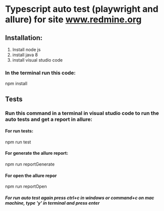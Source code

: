 # Typescript auto test (playwright and allure) for site www.redmine.org 

## Installation: 
1. Install node js 
2. install java 8
3. install visual studio code

### In the terminal run this code:
npm install

## Tests
### Run this command in a terminal in visual studio code to run the auto tests and get a report in allure:

#### For run tests:
npm run test

#### For generate the allure report:
npm run reportGenerate 

#### For open the allure repor
npm run reportOpen

##### For run auto test again press ctrl+c in windows or command+c on mac machine, type 'y' in terminal and press enter 


